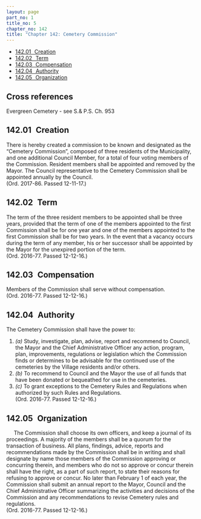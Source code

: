 ```yaml
---
layout: page
part_no: 1
title_no: 5
chapter_no: 142
title: "Chapter 142: Cemetery Commission"
---
```


* [142.01   Creation](#14201-Creation)
* [142.02   Term](#14202-Term)
* [142.03   Compensation](#14203-Compensation)
* [142.04   Authority](#14204-Authority)
* [142.05   Organization](#14205-Organization)

## Cross references

Evergreen Cemetery - see S.& P.S. Ch.
953

## 142.01   Creation

There is hereby created a commission to be known and designated as the
“Cemetery Commission”, composed of three residents of the Municipality, and one
additional Council Member, for a total of four voting members of the
Commission. Resident members shall be appointed and removed by the Mayor. The
Council representative to the Cemetery Commission shall be appointed annually
by the Council.  
(Ord. 2017-86. Passed 12-11-17.)

## 142.02   Term

The term of the three resident members to be appointed shall be three years,
provided that the term of one of the members appointed to the first Commission
shall be for one year and one of the members appointed to the first Commission
shall be for two years. In the event that a vacancy occurs during the term of
any member, his or her successor shall be appointed by the Mayor for the
unexpired portion of the term.  
(Ord. 2016-77. Passed 12-12-16.)

## 142.03   Compensation

Members of the Commission shall serve without compensation.  
(Ord. 2016-77. Passed 12-12-16.)

## 142.04   Authority

The Cemetery Commission shall have the power to:

1. _(a)_ Study, investigate, plan, advise, report and recommend to Council, the
Mayor and the Chief Administrative Officer any action, program, plan,
improvements, regulations or legislation which the Commission finds or
determines to be advisable for the continued use of the cemeteries by the
Village residents and/or others.
2. _(b)_ To recommend to Council and the Mayor the use of all funds that have
been donated or bequeathed for use in the cemeteries.
3. _(c)_ To grant exceptions to the Cemetery Rules and Regulations when
authorized by such Rules and Regulations.  
(Ord. 2016-77. Passed 12-12-16.)

## 142.05   Organization

     The Commission shall choose its own officers, and keep a journal of its
proceedings. A majority of the members shall be a quorum for the transaction of
business. All plans, findings, advice, reports and recommendations made by the
Commission shall be in writing and shall designate by name those members of the
Commission approving or concurring therein, and members who do not so approve
or concur therein shall have the right, as a part of such report, to state
their reasons for refusing to approve or concur. No later than February 1 of
each year, the Commission shall submit an annual report to the Mayor, Council
and the Chief Administrative Officer summarizing the activities and decisions
of the Commission and any recommendations to revise Cemetery rules and
regulations.  
(Ord. 2016-77. Passed 12-12-16.)
